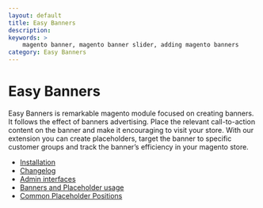 ```yaml
---
layout: default
title: Easy Banners
description:
keywords: >
    magento banner, magento banner slider, adding magento banners
category: Easy Banners
---
```


# Easy Banners

Easy Banners is remarkable magento module focused on creating banners.
It follows the effect of banners advertising. Place the relevant call-to-action
content on the banner and make it encouraging to visit your store. With our
extension you can create placeholders, target the banner to specific customer
groups and track the banner’s efficiency in your magento store.

* [Installation](installation/)
* [Changelog](changelog/)
* [Admin interfaces](interfaces/)
* [Banners and Placeholder usage](usage/)
* [Common Placeholder Positions](common-placeholder-positions/)
